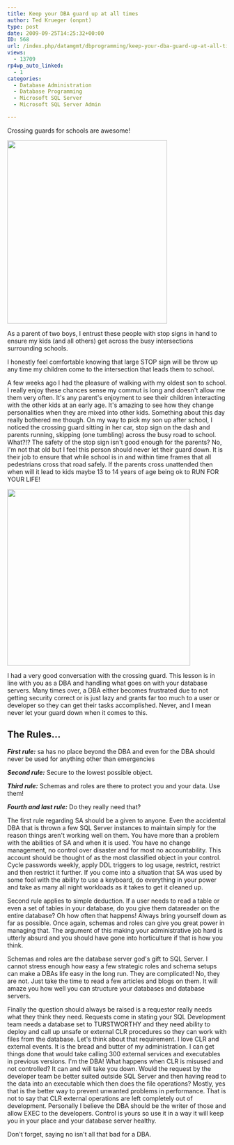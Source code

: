```yaml
---
title: Keep your DBA guard up at all times
author: Ted Krueger (onpnt)
type: post
date: 2009-09-25T14:25:32+00:00
ID: 568
url: /index.php/datamgmt/dbprogramming/keep-your-dba-guard-up-at-all-times/
views:
  - 13709
rp4wp_auto_linked:
  - 1
categories:
  - Database Administration
  - Database Programming
  - Microsoft SQL Server
  - Microsoft SQL Server Admin

---
```

Crossing guards for schools are awesome! 

<div class="image_block">
  <img src="/wp-content/uploads/blogs/DataMgmt//stop.gif" alt="" title="" width="367" height="420" />
</div>

As a parent of two boys, I entrust these people with stop signs in hand to ensure my kids (and all others) get across the busy intersections surrounding schools. 

I honestly feel comfortable knowing that large STOP sign will be throw up any time my children come to the intersection that leads them to school. 

A few weeks ago I had the pleasure of walking with my oldest son to school. I really enjoy these chances sense my commut is long and doesn't allow me them very often. It's any parent's enjoyment to see their children interacting with the other kids at an early age. It's amazing to see how they change personalities when they are mixed into other kids. Something about this day really bothered me though. On my way to pick my son up after school, I noticed the crossing guard sitting in her car, stop sign on the dash and parents running, skipping (one tumbling) across the busy road to school. What?!? The safety of the stop sign isn't good enough for the parents? No, I'm not that old but I feel this person should never let their guard down. It is their job to ensure that while school is in and within time frames that all pedestrians cross that road safely. If the parents cross unattended then when will it lead to kids maybe 13 to 14 years of age being ok to RUN FOR YOUR LIFE!

<div class="image_block">
  <img src="/wp-content/uploads/blogs/DataMgmt//RUN.gif" alt="" title="" width="420" height="405" />
</div>

I had a very good conversation with the crossing guard. This lesson is in line with you as a DBA and handling what goes on with your database servers. Many times over, a DBA either becomes frustrated due to not getting security correct or is just lazy and grants far too much to a user or developer so they can get their tasks accomplished. Never, and I mean never let your guard down when it comes to this. 

## The Rules...

**_First rule:_** sa has no place beyond the DBA and even for the DBA should never be used for anything other than emergencies

**_Second rule:_** Secure to the lowest possible object. 

**_Third rule:_** Schemas and roles are there to protect you and your data. Use them!

**_Fourth and last rule:_** Do they really need that?

The first rule regarding SA should be a given to anyone. Even the accidental DBA that is thrown a few SQL Server instances to maintain simply for the reason things aren't working well on them. You have more than a problem with the abilities of SA and when it is used. You have no change management, no control over disaster and for most no accountability. This account should be thought of as the most classified object in your control. Cycle passwords weekly, apply DDL triggers to log usage, restrict, restrict and then restrict it further. If you come into a situation that SA was used by some fool with the ability to use a keyboard, do everything in your power and take as many all night workloads as it takes to get it cleaned up.

Second rule applies to simple deduction. If a user needs to read a table or even a set of tables in your database, do you give them datareader on the entire database? Oh how often that happens! Always bring yourself down as far as possible. Once again, schemas and roles can give you great power in managing that. The argument of this making your administrative job hard is utterly absurd and you should have gone into horticulture if that is how you think.

Schemas and roles are the database server god's gift to SQL Server. I cannot stress enough how easy a few strategic roles and schema setups can make a DBAs life easy in the long run. They are complicated! No, they are not. Just take the time to read a few articles and blogs on them. It will amaze you how well you can structure your databases and database servers.

Finally the question should always be raised is a requestor really needs what they think they need. Requests come in stating your SQL Development team needs a database set to TURSTWORTHY and they need ability to deploy and call up unsafe or external CLR procedures so they can work with files from the database. Let's think about that requirement. I love CLR and external events. It is the bread and butter of my administration. I can get things done that would take calling 300 external services and executables in previous versions. I'm the DBA! What happens when CLR is misused and not controlled? It can and will take you down. Would the request by the developer team be better suited outside SQL Server and then having read to the data into an executable which then does the file operations? Mostly, yes that is the better way to prevent unwanted problems in performance. That is not to say that CLR external operations are left completely out of development. Personally I believe the DBA should be the writer of those and allow EXEC to the developers. Control is yours so use it in a way it will keep you in your place and your database server healthy. 

Don't forget, saying no isn't all that bad for a DBA.
